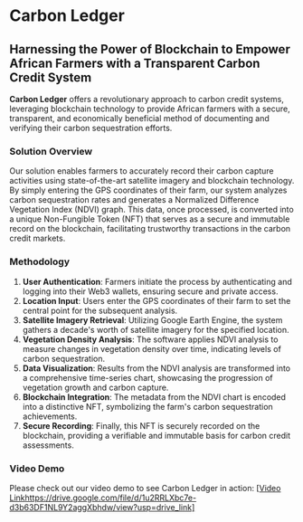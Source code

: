 # Carbon Ledger

## Harnessing the Power of Blockchain to Empower African Farmers with a Transparent Carbon Credit System

**Carbon Ledger** offers a revolutionary approach to carbon credit systems, leveraging blockchain technology to provide African farmers with a secure, transparent, and economically beneficial method of documenting and verifying their carbon sequestration efforts.

### Solution Overview

Our solution enables farmers to accurately record their carbon capture activities using state-of-the-art satellite imagery and blockchain technology. By simply entering the GPS coordinates of their farm, our system analyzes carbon sequestration rates and generates a Normalized Difference Vegetation Index (NDVI) graph. This data, once processed, is converted into a unique Non-Fungible Token (NFT) that serves as a secure and immutable record on the blockchain, facilitating trustworthy transactions in the carbon credit markets.

### Methodology

1. **User Authentication**: Farmers initiate the process by authenticating and logging into their Web3 wallets, ensuring secure and private access.
2. **Location Input**: Users enter the GPS coordinates of their farm to set the central point for the subsequent analysis.
3. **Satellite Imagery Retrieval**: Utilizing Google Earth Engine, the system gathers a decade's worth of satellite imagery for the specified location.
4. **Vegetation Density Analysis**: The software applies NDVI analysis to measure changes in vegetation density over time, indicating levels of carbon sequestration.
5. **Data Visualization**: Results from the NDVI analysis are transformed into a comprehensive time-series chart, showcasing the progression of vegetation growth and carbon capture.
6. **Blockchain Integration**: The metadata from the NDVI chart is encoded into a distinctive NFT, symbolizing the farm's carbon sequestration achievements.
7. **Secure Recording**: Finally, this NFT is securely recorded on the blockchain, providing a verifiable and immutable basis for carbon credit assessments.

### Video Demo

Please check out our video demo to see Carbon Ledger in action: [[Video Link](https://drive.google.com/file/d/1u2RRLXbc7e-d3b63DF1NL9Y2aggXbhdw/view?usp=drive_link)https://drive.google.com/file/d/1u2RRLXbc7e-d3b63DF1NL9Y2aggXbhdw/view?usp=drive_link]
